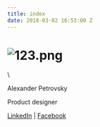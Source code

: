 ```yaml
---
title: index
date: 2018-03-02 16:53:00 Z
---
```


# ![123.png](/uploads/123.png)

\

Alexander Petrovsky

Product designer

[LinkedIn](https://www.linkedin.com/in/sashapetr/)    |     [Facebook](www.facebook.com/petrovsky.sasha)